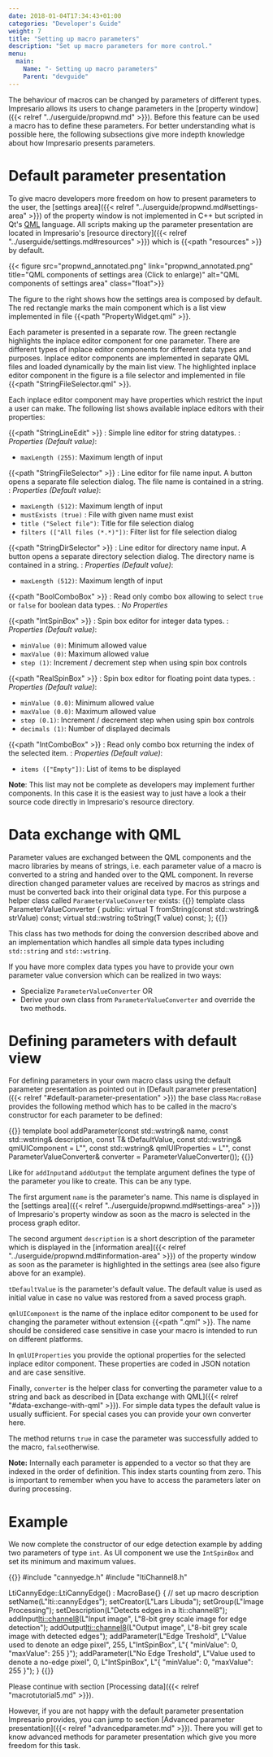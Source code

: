 ```yaml
---
date: 2018-01-04T17:34:43+01:00
categories: "Developer's Guide"
weight: 7
title: "Setting up macro parameters"
description: "Set up macro parameters for more control."
menu: 
  main:
    Name: "- Setting up macro parameters"
    Parent: "devguide"
---
```


The behaviour of macros can be changed by parameters of different types. Impresario allows its users 
to change parameters in the [property window]({{< relref "../userguide/propwnd.md" >}}).
Before this feature can be used a macro has to define these parameters. For better understanding what
is possible here, the following subsections give more indepth knowledge about how Impresario presents
parameters.

# Default parameter presentation
To give macro developers more freedom on how to present parameters to the user, the 
[settings area]({{< relref "../userguide/propwnd.md#settings-area" >}}) of the property window
is not implemented in C++ but scripted in Qt's [QML](https://doc.qt.io/qt-5/qml-tutorial.html) language. All
scripts making up the parameter presentation are located in Impresario's 
[resource directory]({{< relref "../userguide/settings.md#resources" >}}) which is {{<path "resources" >}} by default.

{{< figure src="propwnd_annotated.png" link="propwnd_annotated.png" title="QML components of settings area (Click to enlarge)" 
    alt="QML components of settings area" class="float">}}

The figure to the right shows how the settings area is composed by default. The red rectangle marks 
the main component which is a list view implemented in file {{<path "PropertyWidget.qml" >}}. 

Each parameter is presented in a separate row. The green rectangle highlights the inplace editor component for one
parameter. There are different types of inplace editor components for different data types and purposes.
Inplace editor components are implemented in separate QML files and loaded dynamically by the main list view.
The highlighted inplace editor component in the figure is a file selector and implemented in file {{<path "StringFileSelector.qml" >}}.

Each inplace editor component may have properties which restrict the input a user can make. The following list shows 
available inplace editors with their properties:

{{<path "StringLineEdit" >}}
: Simple line editor for string datatypes.
: *Properties (Default value)*:
  * `maxLength (255)`: Maximum length of input

{{<path "StringFileSelector" >}}
: Line editor for file name input. A button opens a separate file selection dialog. The file name is contained in a string.
: *Properties (Default value)*:
  * `maxLength (512)`: Maximum length of input
  * `mustExists (true)` : File with given name must exist
  * `title ("Select file")`: Title for file selection dialog
  * `filters (["All files (*.*)"])`: Filter list for file selection dialog

{{<path "StringDirSelector" >}}
: Line editor for directory name input. A button opens a separate directory selection dialog. The directory name is contained in a string.
: *Properties (Default value)*:
  * `maxLength (512)`: Maximum length of input

{{<path "BoolComboBox" >}}
: Read only combo box allowing to select `true` or `false` for boolean data types.
: *No Properties*

{{<path "IntSpinBox" >}}
: Spin box editor for integer data types.
: *Properties (Default value)*:
  * `minValue (0)`: Minimum allowed value
  * `maxValue (0)`: Maximum allowed value
  * `step (1)`: Increment / decrement step when using spin box controls

{{<path "RealSpinBox" >}}
: Spin box editor for floating point data types.
: *Properties (Default value)*:
  * `minValue (0.0)`: Minimum allowed value
  * `maxValue (0.0)`: Maximum allowed value
  * `step (0.1)`: Increment / decrement step when using spin box controls
  * `decimals (1)`: Number of displayed decimals
  
{{<path "IntComboBox" >}}
: Read only combo box returning the index of the selected item.
: *Properties (Default value)*:
  * `items (["Empty"])`: List of items to be displayed
  
**Note**: This list may not be complete as developers may implement further components. In this case it is the easiest
way to just have a look a their source code directly in Impresario's resource directory.

# Data exchange with QML
Parameter values are exchanged between the QML components and the macro libraries by means of strings, i.e.
each parameter value of a macro is converted to a string and handed over to the QML component. In reverse direction 
changed parameter values are received by macros as strings and must be converted back into their original data type.
For this purpose a helper class called `ParameterValueConverter` exists:
{{<highlight cpp>}}
template <typename T>
class ParameterValueConverter {
public:
  virtual T fromString(const std::wstring& strValue) const;
  virtual std::wstring toString(T value) const;
};
{{</highlight>}}

This class has two methods for doing the conversion described above and an implementation which handles all simple
data types including `std::string` and `std::wstring`. 

If you have more complex data types you have to provide your own parameter value conversion which can be realized
in two ways:
* Specialize `ParameterValueConverter` OR
* Derive your own class from `ParameterValueConverter` and override the two methods.

# Defining parameters with default view
For defining parameters in your own macro class using the default parameter presentation as pointed out in 
[Default parameter presentation]({{< relref "#default-parameter-presentation" >}})
the base class `MacroBase` provides the following method which 
has to be called in the macro's constructor for each parameter to be defined:

{{<highlight cpp>}}
template<typename T>
bool addParameter(const std::wstring& name,
                  const std::wstring& description,
                  const T& tDefaultValue,
                  const std::wstring& qmlUIComponent = L"",
                  const std::wstring& qmlUIProperties = L"",
                  const ParameterValueConverter<T>& converter = 
				        ParameterValueConverter<T>());
{{</highlight>}}

Like for `addInput`and `addOutput` the template argument defines the type of the 
parameter you like to create. This can be any type.

The first argument `name` is the parameter's name. This name is displayed in the 
[settings area]({{< relref "../userguide/propwnd.md#settings-area" >}}) of Impresario's property window
as soon as the macro is selected in the process graph editor.

The second argument `description` is a short description of the parameter which is displayed in the
[information area]({{< relref "../userguide/propwnd.md#information-area" >}}) of the property window as soon 
as the parameter is highlighted in the settings area (see also figure above for an example).

`tDefaultValue` is the parameter's default value. The default value is used as initial value in case no value
was restored from a saved process graph.

`qmlUIComponent` is the name of the inplace editor component to be used for changing the parameter without
extension {{<path ".qml" >}}. The name should be considered case sensitive in case your macro is intended to run on
different platforms.

In `qmlUIProperties` you provide the optional properties for the selected inplace editor component. These
properties are coded in JSON notation and are case sensitive.

Finally, `converter` is the helper class for converting the parameter value to a string and back as described 
in [Data exchange with QML]({{< relref "#data-exchange-with-qml" >}}). For simple data types the default value
is usually sufficient. For special cases you can provide your own converter here.

The method returns `true` in case the parameter was successfully added to the macro, `false`otherwise.

**Note:** Internally each parameter is appended to a vector so that they are indexed in the order of definition. 
This index starts counting from zero. This is important to remember when you have to access the parameters 
later on during processing.

# Example
We now complete the constructor of our edge detection example by adding two parameters of type `int`. As UI component 
we use the `IntSpinBox` and set its minimum and maximum values.

{{<highlight cpp>}}
#include "cannyedge.h"
#include "ltiChannel8.h"

LtiCannyEdge::LtiCannyEdge() : MacroBase{} {
  // set up macro description
  setName(L"lti::cannyEdges");
  setCreator(L"Lars Libuda");
  setGroup(L"Image Processing");
  setDescription(L"Detects edges in a lti::channel8");
  addInput<lti::channel8>(L"Input image",
           L"8-bit grey scale image for edge detection");
  addOutput<lti::channel8>(L"Output image",
            L"8-bit grey scale image with detected edges");
  addParameter<int>(L"Edge Treshold",
                    L"Value used to denote an edge pixel",
                    255,
                    L"IntSpinBox",
                    L"{ \"minValue\": 0, \"maxValue\": 255 }");
  addParameter<int>(L"No Edge Treshold",
                    L"Value used to denote a no-edge pixel",
                    0,
                    L"IntSpinBox",
					L"{ \"minValue\": 0, \"maxValue\": 255 }");
}
{{</highlight>}}

Please continue with section [Processing data]({{< relref "macrotutorial5.md" >}}).

However, if you are not happy with the default parameter presentation Impresario provides, you can jump
to section [Advanced parameter presentation]({{< relref "advancedparameter.md" >}}). There you will
get to know advanced methods for parameter presentation which give you more freedom for this task.
